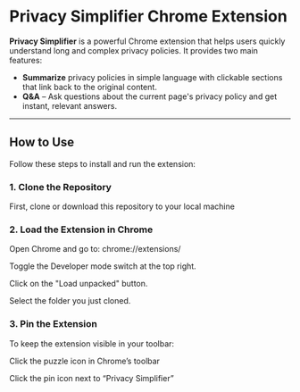 
# Privacy Simplifier Chrome Extension

**Privacy Simplifier** is a powerful Chrome extension that helps users quickly understand long and complex privacy policies. It provides two main features:

-  **Summarize** privacy policies in simple language with clickable sections that link back to the original content.
-  **Q&A** – Ask questions about the current page's privacy policy and get instant, relevant answers.

---

##  How to Use

Follow these steps to install and run the extension:

### 1. Clone the Repository

First, clone or download this repository to your local machine

### 2. Load the Extension in Chrome
Open Chrome and go to: chrome://extensions/

Toggle the Developer mode switch at the top right.

Click on the "Load unpacked" button.

Select the folder you just cloned.

###  3. Pin the Extension
To keep the extension visible in your toolbar:

Click the puzzle icon in Chrome’s toolbar

Click the pin icon next to “Privacy Simplifier”


